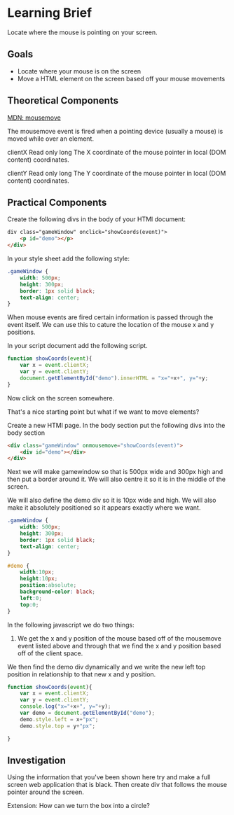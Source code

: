 # Learning Brief

Locate where the mouse is pointing on your screen. 

## Goals

* Locate where your mouse is on the screen
* Move a HTML element on the screen based off your mouse movements 

## Theoretical Components 

[MDN: mousemove](https://developer.mozilla.org/en-US/docs/Web/Events/mousemove)

The mousemove event is fired when a pointing device (usually a mouse) is moved while over an element.

clientX Read only	long	The X coordinate of the mouse pointer in local (DOM content) coordinates.

clientY Read only	long	The Y coordinate of the mouse pointer in local (DOM content) coordinates.

## Practical Components 

Create the following divs in the body of your HTMl document: 

```html
div class="gameWindow" onclick="showCoords(event)">
    <p id="demo"></p>
</div>
```

In your style sheet add the following style: 

```css
.gameWindow {
    width: 500px;
    height: 300px;
    border: 1px solid black;
    text-align: center;
}
```

When mouse events are fired certain information is passed through the event itself. We can use this to cature 
the location of the mouse x and y positions. 

In your script document add the following script. 

```javascript
function showCoords(event){
    var x = event.clientX;
    var y = event.clientY;
    document.getElementById("demo").innerHTML = "x="+x+", y="+y;
}
```

Now click on the screen somewhere. 

That's a nice starting point but what if we want to move elements? 


Create a new HTMl page. In the body section put the following divs into the body section
```html
<div class="gameWindow" onmousemove="showCoords(event)">
    <div id="demo"></div>
</div>
```

Next we will make gamewindow so that is 500px wide and 300px high and then put a border around it. We will also centre
it so it is in the middle of the screen.

We will also define the demo div so it is 10px wide and high. We will also make it absolutely positioned so it appears 
exactly where we want.  

```css
.gameWindow {
    width: 500px;
    height: 300px;
    border: 1px solid black;
    text-align: center;
}

#demo {
    width:10px;
    height:10px;
    position:absolute;
    background-color: black;
    left:0;
    top:0;
}
```

In the following javascript we do two things: 

1. We get the x and y position of the mouse based off of the mousemove event listed above and through that we find the 
x and y position based off of the client space. 

We then find the demo div dynamically and we write the new left top position in relationship to that new x and y position. 

```javascript
function showCoords(event){
    var x = event.clientX;
    var y = event.clientY;
    console.log("x="+x+", y="+y);
    var demo = document.getElementById("demo");
    demo.style.left = x+"px";
    demo.style.top = y+"px";

}
```


## Investigation 

Using the information that you've been shown here try and make a full screen web application that is black. Then create
div that follows the mouse pointer around the screen. 

Extension: How can we turn the box into a circle? 
 